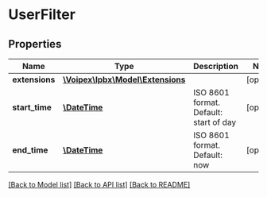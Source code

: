 # UserFilter

## Properties
Name | Type | Description | Notes
------------ | ------------- | ------------- | -------------
**extensions** | [**\Voipex\Ipbx\Model\Extensions**](Extensions.md) |  | [optional] 
**start_time** | [**\DateTime**](\DateTime.md) | ISO 8601 format. Default: start of day | [optional] 
**end_time** | [**\DateTime**](\DateTime.md) | ISO 8601 format. Default: now | [optional] 

[[Back to Model list]](../../README.md#documentation-for-models) [[Back to API list]](../../README.md#documentation-for-api-endpoints) [[Back to README]](../../README.md)

